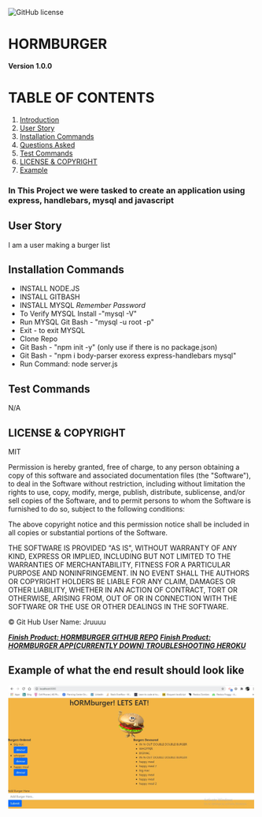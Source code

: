 
![GitHub license](https://img.shields.io/badge/license-MIT-blue.svg)
# HORMBURGER
**Version 1.0.0**
# TABLE OF CONTENTS
1. [Introduction](#introduction)
2. [User Story](#user)
3. [Installation Commands](#installation)
4. [Questions Asked](#questions)
5. [Test Commands](#test)
6. [LICENSE & COPYRIGHT](#license)
7. [Example](#example)

### In This Project <a name="introduction"></a> we were tasked to create an application using express, handlebars, mysql and javascript
## User Story <a name="user"></a>
I am a user making a burger list
## Installation Commands <a name="installation"></a>  
- INSTALL NODE.JS
- INSTALL GITBASH
- INSTALL MYSQL *Remember Password*
- To Verify MYSQL Install -"mysql -V"
- Run MYSQL Git Bash - "mysql -u root -p"
- Exit - to exit MYSQL
- Clone Repo
- Git Bash - "npm init -y" (only use if there is no package.json)
- Git Bash - "npm i body-parser exoress express-handlebars mysql"
- Run Command: node server.js



## Test Commands <a name="test"></a>
N/A

## LICENSE & COPYRIGHT <a name="license"></a>
MIT


Permission is hereby granted, free of charge, to any person obtaining a copy
of this software and associated documentation files (the "Software"), to deal
in the Software without restriction, including without limitation the rights
to use, copy, modify, merge, publish, distribute, sublicense, and/or sell
copies of the Software, and to permit persons to whom the Software is
furnished to do so, subject to the following conditions:

The above copyright notice and this permission notice shall be included in
all copies or substantial portions of the Software.

THE SOFTWARE IS PROVIDED "AS IS", WITHOUT WARRANTY OF ANY KIND, EXPRESS OR
IMPLIED, INCLUDING BUT NOT LIMITED TO THE WARRANTIES OF MERCHANTABILITY,
FITNESS FOR A PARTICULAR PURPOSE AND NONINFRINGEMENT. IN NO EVENT SHALL THE
AUTHORS OR COPYRIGHT HOLDERS BE LIABLE FOR ANY CLAIM, DAMAGES OR OTHER
LIABILITY, WHETHER IN AN ACTION OF CONTRACT, TORT OR OTHERWISE, ARISING FROM,
OUT OF OR IN CONNECTION WITH THE SOFTWARE OR THE USE OR OTHER DEALINGS IN
THE SOFTWARE.



&copy; Git Hub User Name: Jruuuu

<a href="https://github.com/Jruuuu/hormburger">***Finish Product: HORMBURGER GITHUB REPO***</a>
<a href="https://shrouded-mesa-69348.herokuapp.com/">***Finish Product: HORMBURGER APP(CURRENTLY DOWN) TROUBLESHOOTING HEROKU***</a>

## Example of what the end result should look like <a name="example"></a>

  <img src="public\assets\img\hORMburgerScreenShot.JPG" alt="HORMBURGERSCREENSHOT" width="500px" height="250px"/>
  
  
  